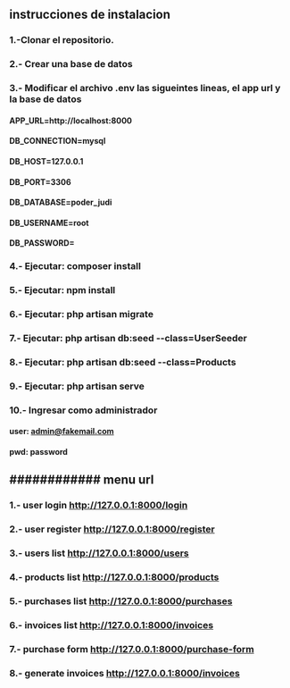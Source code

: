 ## instrucciones de instalacion

### 1.-Clonar el repositorio.

### 2.- Crear una base de datos

### 3.- Modificar el archivo .env las sigueintes lineas, el app url y la base de datos
     
#### APP_URL=http://localhost:8000

#### DB_CONNECTION=mysql
#### DB_HOST=127.0.0.1
#### DB_PORT=3306
#### DB_DATABASE=poder_judi
#### DB_USERNAME=root
#### DB_PASSWORD=

### 4.- Ejecutar: composer install
### 5.- Ejecutar: npm install
### 6.- Ejecutar: php artisan migrate
### 7.- Ejecutar: php artisan db:seed --class=UserSeeder
### 8.- Ejecutar: php artisan db:seed --class=Products
### 9.- Ejecutar: php artisan serve

### 10.- Ingresar como administrador  
   #### user: admin@fakemail.com
   #### pwd:  password


## ############ menu url 

### 1.- user login http://127.0.0.1:8000/login
### 2.- user register http://127.0.0.1:8000/register
### 3.- users list http://127.0.0.1:8000/users
### 4.- products list http://127.0.0.1:8000/products
### 5.- purchases list http://127.0.0.1:8000/purchases
### 6.- invoices list http://127.0.0.1:8000/invoices
### 7.- purchase form http://127.0.0.1:8000/purchase-form
### 8.- generate invoices http://127.0.0.1:8000/invoices